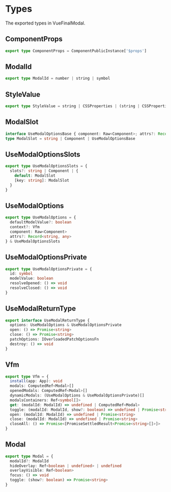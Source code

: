 # Types

The exported types in VueFinalModal.

## ComponentProps

```ts
export type ComponentProps = ComponentPublicInstance['$props']
```

## ModalId

```ts
export type ModalId = number | string | symbol
```

## StyleValue

```ts
export type StyleValue = string | CSSProperties | (string | CSSProperties)[]
```

## ModalSlot

```ts
interface UseModalOptionsBase { component: Raw<Component>; attrs?: Record<string, any> }
type ModalSlot = string | Component | UseModalOptionsBase
```

## UseModalOptionsSlots

```ts
export type UseModalOptionsSlots = {
  slots?: string | Component | {
    default: ModalSlot
    [key: string]: ModalSlot
  }
}
```

## UseModalOptions

```ts
export type UseModalOptions = {
  defaultModelValue?: boolean
  context?: Vfm
  component: Raw<Component>
  attrs?: Record<string, any>
} & UseModalOptionsSlots
```

## UseModalOptionsPrivate

```ts
export type UseModalOptionsPrivate = {
  id: symbol
  modelValue: boolean
  resolveOpened: () => void
  resolveClosed: () => void
}
```

## UseModalReturnType

```ts
export interface UseModalReturnType {
  options: UseModalOptions & UseModalOptionsPrivate
  open: () => Promise<string>
  close: () => Promise<string>
  patchOptions: IOverloadedPatchOptionsFn
  destroy: () => void
}
```

## Vfm

```ts
export type Vfm = {
  install(app: App): void
  modals: ComputedRef<Modal>[]
  openedModals: ComputedRef<Modal>[]
  dynamicModals: (UseModalOptions & UseModalOptionsPrivate)[]
  modalsContainers: Ref<symbol[]>
  get: (modalId: ModalId) => undefined | ComputedRef<Modal>
  toggle: (modalId: ModalId, show?: boolean) => undefined | Promise<string>
  open: (modalId: ModalId) => undefined | Promise<string>
  close: (modalId: ModalId) => undefined | Promise<string>
  closeAll: () => Promise<[PromiseSettledResult<Promise<string>[]>]>
}
```

## Modal

```ts
export type Modal = {
  modalId?: ModalId
  hideOverlay: Ref<boolean | undefined> | undefined
  overlayVisible: Ref<boolean>
  focus: () => void
  toggle: (show?: boolean) => Promise<string>
}
```
